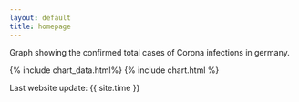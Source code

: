 ```yaml
---
layout: default
title: homepage
---
```

Graph showing the confirmed total cases of Corona infections in germany.

{% include chart_data.html%}
{% include chart.html %}

Last website update: {{ site.time }}
